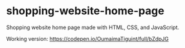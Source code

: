 # shopping-website-home-page
Shopping website home page made with HTML, CSS, and JavaScript.

Working version: https://codepen.io/OumaimaTiguint/full/bZdpJG
